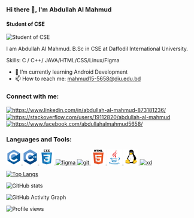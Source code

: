 ### Hi there 👋, I'm Abdullah Al Mahmud
#### Student of CSE
![Student of CSE](https://www.linkedin.com/in/abdullah-al-mahmud-873181236/overlay/background-image/)

I am Abdullah Al Mahmud. B.Sc in CSE at Daffodil International University.

Skills: C / C++/ JAVA/HTML/CSS/Linux/Figma

- 🌱 I’m currently learning Android Development 
- 📫 How to reach me: mahmud15-5658@diu.edu.bd 


<h3 align="left">Connect with me:</h3>
<p align="left">
<a href="https://linkedin.com/in/https://www.linkedin.com/in/abdullah-al-mahmud-873181236/" target="blank"><img align="center" src="https://raw.githubusercontent.com/rahuldkjain/github-profile-readme-generator/master/src/images/icons/Social/linked-in-alt.svg" alt="https://www.linkedin.com/in/abdullah-al-mahmud-873181236/" height="30" width="40" /></a>
<a href="https://stackoverflow.com/users/https://stackoverflow.com/users/19112820/abdullah-al-mahmud" target="blank"><img align="center" src="https://raw.githubusercontent.com/rahuldkjain/github-profile-readme-generator/master/src/images/icons/Social/stack-overflow.svg" alt="https://stackoverflow.com/users/19112820/abdullah-al-mahmud" height="30" width="40" /></a>
<a href="https://fb.com/https://www.facebook.com/abdullahalmahmud5658/" target="blank"><img align="center" src="https://raw.githubusercontent.com/rahuldkjain/github-profile-readme-generator/master/src/images/icons/Social/facebook.svg" alt="https://www.facebook.com/abdullahalmahmud5658/" height="30" width="40" /></a>
</p>

<h3 align="left">Languages and Tools:</h3>
<p align="left"> <a href="https://www.cprogramming.com/" target="_blank" rel="noreferrer"> <img src="https://raw.githubusercontent.com/devicons/devicon/master/icons/c/c-original.svg" alt="c" width="40" height="40"/> </a> <a href="https://www.w3schools.com/cpp/" target="_blank" rel="noreferrer"> <img src="https://raw.githubusercontent.com/devicons/devicon/master/icons/cplusplus/cplusplus-original.svg" alt="cplusplus" width="40" height="40"/> </a> <a href="https://www.w3schools.com/css/" target="_blank" rel="noreferrer"> <img src="https://raw.githubusercontent.com/devicons/devicon/master/icons/css3/css3-original-wordmark.svg" alt="css3" width="40" height="40"/> </a> <a href="https://www.figma.com/" target="_blank" rel="noreferrer"> <img src="https://www.vectorlogo.zone/logos/figma/figma-icon.svg" alt="figma" width="40" height="40"/> </a> <a href="https://git-scm.com/" target="_blank" rel="noreferrer"> <img src="https://www.vectorlogo.zone/logos/git-scm/git-scm-icon.svg" alt="git" width="40" height="40"/> </a> <a href="https://www.w3.org/html/" target="_blank" rel="noreferrer"> <img src="https://raw.githubusercontent.com/devicons/devicon/master/icons/html5/html5-original-wordmark.svg" alt="html5" width="40" height="40"/> </a> <a href="https://www.java.com" target="_blank" rel="noreferrer"> <img src="https://raw.githubusercontent.com/devicons/devicon/master/icons/java/java-original.svg" alt="java" width="40" height="40"/> </a> <a href="https://www.linux.org/" target="_blank" rel="noreferrer"> <img src="https://raw.githubusercontent.com/devicons/devicon/master/icons/linux/linux-original.svg" alt="linux" width="40" height="40"/> </a> <a href="https://www.adobe.com/products/xd.html" target="_blank" rel="noreferrer"> <img src="https://cdn.worldvectorlogo.com/logos/adobe-xd.svg" alt="xd" width="40" height="40"/> </a> </p>


[![Top Langs](https://github-readme-stats.vercel.app/api/top-langs/?username=mahmud5658)](https://github.com/anuraghazra/github-readme-stats)

![GitHub stats](https://github-readme-stats.vercel.app/api?username=mahmud5658&show_icons=true)  

![GitHub Activity Graph](https://activity-graph.herokuapp.com/graph?username=mahmud5658)  

![Profile views](https://gpvc.arturio.dev/mahmud5658)  
